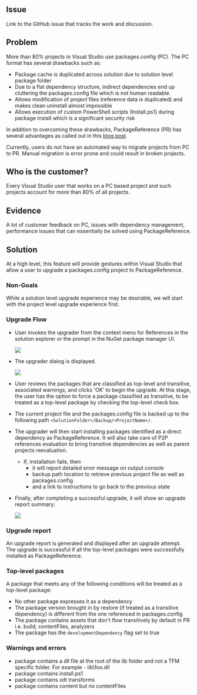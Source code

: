 ## Issue
Link to the GitHub issue that tracks the work and discussion.

## Problem
More than 80% projects in Visual Studio use packages.config (PC). The PC format has several drawbacks such as:
* Package cache is duplicated across solution due to solution level package folder
* Due to a flat dependency structure, indirect dependencies end up cluttering the packages.config file which is not human readable.
* Allows modification of project files (reference data is duplicated) and makes clean uninstall almost impossible
* Allows execution of custom PowerShell scripts (Install.ps1) during package install which is a significant security risk

In addition to overcoming these drawbacks, PackageReference (PR) has several advantages as called out in this [blog post](https://blog.nuget.org/20170316/NuGet-now-fully-integrated-into-MSBuild.html).

Currently, users do not have an automated way to migrate projects from PC to PR. Manual migration is error prone and could result in broken projects.

## Who is the customer?
Every Visual Studio user that works on a PC based project and such projects account for more than 80% of all projects.

## Evidence
A lot of customer feedback on PC, issues with dependency management, performance issues that can essentially be solved using PackageReference.

## Solution
At a high level, this feature will provide gestures within Visual Studio that allow a user to upgrade a packages.config project to PackageReference.

### Non-Goals
While a solution level upgrade experience may be desirable, we will start with the project level upgrade experience first.

### Upgrade Flow
* User invokes the upgrader from the context menu for References in the solution explorer or the prompt in the NuGet package manager UI.

  ![](https://github.com/NuGet/Home/blob/dev/resources/MigratorToolSupport/PMUI%20with%20gold%20bar.png)

* The upgrader dialog is displayed.

  ![](https://github.com/NuGet/Home/blob/dev/resources/MigratorToolSupport/MainUpgraderUI%20v3.png)
  
* User reviews the packages that are classified as top-level and transitive, associated warnings, and clicks 'OK' to begin the upgrade. At this stage, the user has the option to force a package classified as transitive, to be treated as a top-level package by checking the top-level check box.
* The current project file and the packages.config file is backed up to the following path `<SolutionFolder>/Backup/<ProjectName>/`.
* The upgrader will then start installing packages identified as a direct dependency as PackageReference. It will also take care of P2P references evaluation to bring transitive dependencies as well as parent projects reevaluation.
   * If, installation fails, then
      * it will report detailed error message on output console
      * backup path location to retrieve previous project file as well as packages.config
      * and a link to instructions to go back to the previous state
* Finally, after completing a successful upgrade, it will show an upgrade report summary:

  ![](https://github.com/NuGet/Home/blob/dev/resources/MigratorToolSupport/report.PNG)
 
### Upgrade report
An upgrade report is generated and displayed after an upgrade attempt.
The upgrade is successful if all the top-level packages were successfully installed as PackageReference.

### Top-level packages
A package that meets any of the following conditions will be treated as a top-level package:
* No other package expresses it as a dependency
* The package version brought in by restore (if treated as a transitive dependency) is different from the one referenced in packages.config
* The package contains assets that don't flow transitively by default in PR i.e. build, contentFiles, analyzers
* The package has the `developmentDependency` flag set to true

### Warnings and errors
* package contains a dll file at the root of the lib folder and not a TFM specific folder. For example - lib\foo.dll
* package contains install.ps1
* package contains xdt transforms
* package contains content but no contentFiles